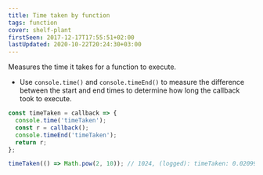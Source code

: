 ```yaml
---
title: Time taken by function
tags: function
cover: shelf-plant
firstSeen: 2017-12-17T17:55:51+02:00
lastUpdated: 2020-10-22T20:24:30+03:00
---
```


Measures the time it takes for a function to execute.

- Use `console.time()` and `console.timeEnd()` to measure the difference between the start and end times to determine how long the callback took to execute.

```js
const timeTaken = callback => {
  console.time('timeTaken');
  const r = callback();
  console.timeEnd('timeTaken');
  return r;
};
```

```js
timeTaken(() => Math.pow(2, 10)); // 1024, (logged): timeTaken: 0.02099609375ms
```
